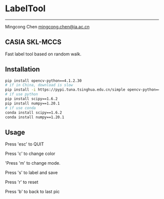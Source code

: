 # LabelTool
---
Mingcong Chen   mingcong.chen@ia.ac.cn

**CASIA SKL-MCCS**
---
Fast label tool based on random walk.
## Installation
```bash
pip install opencv-python==4.1.2.30
# if in China, download is slow
pip install -i https://pypi.tuna.tsinghua.edu.cn/simple opencv-python==4.1.2.30
# if use python
pip install scipy==1.6.2     
pip install numpy==1.20.1
# if use conda 
conda install scipy==1.6.2      
conda install numpy==1.20.1
```
## Usage
Press \'esc\' to QUIT

Press \'c\' to change color

'Press \'m\' to change mode.

Press \'s\' to label and save

Press \'r\' to reset

Press \'b\' to back to last pic